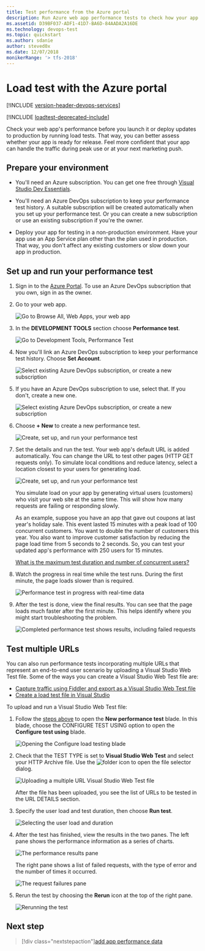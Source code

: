 ```yaml
---
title: Test performance from the Azure portal
description: Run Azure web app performance tests to check how your app handles user load. Measure response time and find failures that might indicate problems.
ms.assetid: D39BF037-ADF1-41D7-BA6D-84AADA2A16DE
ms.technology: devops-test
ms.topic: quickstart
ms.author: sdanie
author: steved0x
ms.date: 12/07/2018
monikerRange: '> tfs-2018'
---
```


# Load test with the Azure portal

[!INCLUDE [version-header-devops-services](../includes/version-header-devops-services.md)]

[!INCLUDE [loadtest-deprecated-include](../includes/loadtest-deprecated-include.md)]

Check your web app's performance before you launch it or deploy updates to production by running load tests.
That way, you can better assess whether your app is ready for release. Feel more
confident that your app can handle the traffic during peak use or at your next marketing push.

<a name="preparetests"></a>

## Prepare your environment

- You'll need an Azure subscription. You can get one free through [Visual Studio Dev Essentials](https://visualstudio.microsoft.com/dev-essentials/).

- You'll need an Azure DevOps subscription to keep your performance test history. A suitable subscription will be created
  automatically when you set up your performance test. Or you can create a new subscription
  or use an existing subscription if you're the owner.

- Deploy your app for testing in a non-production environment.
  Have your app use an App Service plan other than the plan used in production.
  That way, you don't affect any existing customers or slow down your app in production.

<a name="singletest"></a>

## Set up and run your performance test

1.  Sign in to the [Azure Portal](https://portal.azure.com).
    To use an Azure DevOps subscription that you own,
    sign in as the owner.

1.  Go to your web app.

    ![Go to Browse All, Web Apps, your web app](media/app-service-web-app-performance-test/azure-np-web-apps.png)

1.  In the **DEVELOPMENT TOOLS** section choose **Performance test**.

    ![Go to Development Tools, Performance Test](media/app-service-web-app-performance-test/azure-np-web-app-details-tools-expanded.png)

1.  Now you'll link an Azure DevOps subscription to keep your performance test history. Choose **Set Account**.

    ![Select existing Azure DevOps subscription, or create a new subscription](media/app-service-web-app-performance-test/azure-np-no-vso-account.png)

1.  If you have an Azure DevOps subscription to use, select that. If you don't, create a new one.

    ![Select existing Azure DevOps subscription, or create a new subscription](media/app-service-web-app-performance-test/azure-np-select-vso-account.png)

1.  Choose **+ New** to create a new performance test.

    ![Create, set up, and run your performance test](media/app-service-web-app-performance-test/azure-np-select-new-performance-test.png)

1.  Set the details and run the test. Your web app's default URL is added automatically.
    You can change the URL to test other pages (HTTP GET requests only). To simulate local conditions and reduce latency,
    select a location closest to your users for generating load.

    ![Create, set up, and run your performance test](media/app-service-web-app-performance-test/azure-np-new-performance-test.png)

    You simulate load on your app by generating virtual users (customers)
    who visit your web site at the same time. This will show how many
    requests are failing or responding slowly.

    As an example, suppose you have an app that gave out coupons at last year's holiday sale.
    This event lasted 15 minutes with a peak load of 100 concurrent customers.
    You want to double the number of customers this year. You also want to improve
    customer satisfaction by reducing the page load time from 5 seconds to 2 seconds.
    So, you can test your updated app's performance with 250 users for 15 minutes.

    [What is the maximum test duration and number of concurrent users?](reference-qa.md#qaazure-limits)

1.  Watch the progress in real time while the test runs. During the first minute,
    the page loads slower than is required.

    ![Performance test in progress with real-time data](media/app-service-web-app-performance-test/azure-np-running-perf-test.png)

1.  After the test is done, view the final results. You can see that the page loads much faster
    after the first minute. This helps identify where you might start troubleshooting the problem.

    ![Completed performance test shows results, including failed requests](media/app-service-web-app-performance-test/azure-np-perf-test-done.png)

<a name="multitest"></a>

## Test multiple URLs

You can also run performance tests incorporating multiple URLs
that represent an end-to-end user scenario by uploading a Visual
Studio Web Test file. Some of the ways you can create a
Visual Studio Web Test file are:

- [Capture traffic using Fiddler and export as a Visual Studio Web Test file](https://docs.telerik.com/fiddler/Save-And-Load-Traffic/Tasks/VSWebTest)
- [Create a load test file in Visual Studio](run-performance-tests-app-before-release.md)

To upload and run a Visual Studio Web Test file:

1.  Follow the [steps above](#singletest) to open the **New performance test** blade.
    In this blade, choose the CONFIGURE TEST USING option to open the
    **Configure test using** blade.

    ![Opening the Configure load testing blade](media/app-service-web-app-performance-test/multiple-01-authoring-blade.png)

1.  Check that the TEST TYPE is set to **Visual Studio Web Test** and select your HTTP Archive file.
    Use the ![folder](media/app-service-web-app-performance-test/multiple-folder-icon.png) icon to open the file selector dialog.

    ![Uploading a multiple URL Visual Studio Web Test file](media/app-service-web-app-performance-test/multiple-01-authoring-blade2.png)

    After the file has been uploaded, you see the list of URLs to be tested in the URL DETAILS section.

1.  Specify the user load and test duration, then choose **Run test**.

    ![Selecting the user load and duration](media/app-service-web-app-performance-test/multiple-01-authoring-blade3.png)

1.  After the test has finished, view the results in the two panes. The left pane
    shows the performance information as a series of charts.

    ![The performance results pane](media/app-service-web-app-performance-test/multiple-01a-results.png)

    The right pane shows a list of failed requests, with the type of error and the number
    of times it occurred.

    ![The request failures pane](media/app-service-web-app-performance-test/multiple-01b-results.png)

1.  Rerun the test by choosing the **Rerun** icon at the top of the right pane.

    ![Rerunning the test](media/app-service-web-app-performance-test/multiple-rerun-test.png)

## Next step

> [!div class="nextstepaction"][add app performance data](get-performance-data-for-load-tests.md)
